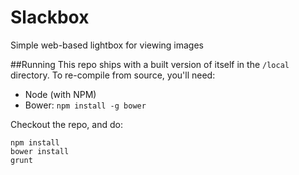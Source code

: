 # Slackbox
Simple web-based lightbox for viewing images

##Running
This repo ships with a built version of itself in the `/local` directory. To re-compile from source, you'll need:

- Node (with NPM)
- Bower: `npm install -g bower`

Checkout the repo, and do:

	npm install
	bower install
	grunt